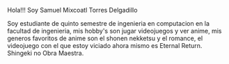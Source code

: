 Hola!!! Soy Samuel Mixcoatl Torres Delgadillo

Soy estudiante de quinto semestre de ingenieria en computacion en la facultad de ingenieria, mis hobby's
son jugar videojuegos y ver anime, mis generos favoritos de anime son el shonen nekketsu y el romance, 
el videojuego con el que estoy viciado ahora mismo es Eternal Return. Shingeki no Obra Maestra.
